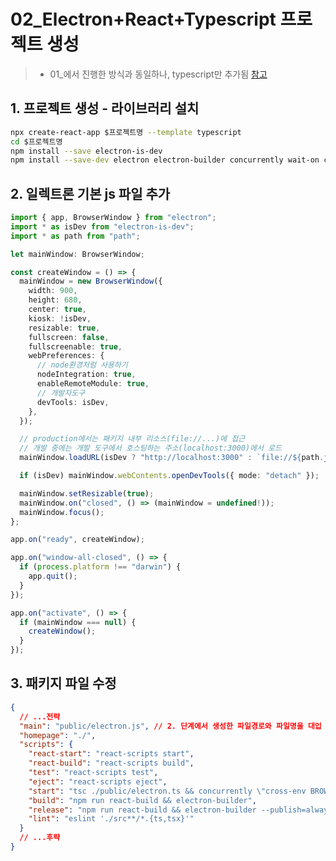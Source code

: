 # 02_Electron+React+Typescript 프로젝트 생성

> - 01\_에서 진행한 방식과 동일하나, typescript만 추가됨
>   [참고](https://velog.io/@dev_hikun/Electron-React-typescript-%EB%8D%B0%EC%8A%A4%ED%81%AC%ED%83%91-%EC%95%B1-%EB%A7%8C%EB%93%A4%EA%B8%B0-1-%EC%84%A4%EC%B9%98-%EB%B0%8F-%EC%84%A4%EC%A0%95)

## 1. 프로젝트 생성 - 라이브러리 설치

```sh
npx create-react-app $프로젝트명 --template typescript
cd $프로젝트명
npm install --save electron-is-dev
npm install --save-dev electron electron-builder concurrently wait-on cross-env typescript
```

## 2. 일렉트론 기본 js 파일 추가
    
```ts
import { app, BrowserWindow } from "electron";
import * as isDev from "electron-is-dev";
import * as path from "path";

let mainWindow: BrowserWindow;

const createWindow = () => {
  mainWindow = new BrowserWindow({
    width: 900,
    height: 680,
    center: true,
    kiosk: !isDev,
    resizable: true,
    fullscreen: false,
    fullscreenable: true,
    webPreferences: {
      // node환경처럼 사용하기
      nodeIntegration: true,
      enableRemoteModule: true,
      // 개발자도구
      devTools: isDev,
    },
  });

  // production에서는 패키지 내부 리소스(file://...)에 접근
  // 개발 중에는 개발 도구에서 호스팅하는 주소(localhost:3000)에서 로드
  mainWindow.loadURL(isDev ? "http://localhost:3000" : `file://${path.join(__dirname, "../build/index.html")}`);

  if (isDev) mainWindow.webContents.openDevTools({ mode: "detach" });

  mainWindow.setResizable(true);
  mainWindow.on("closed", () => (mainWindow = undefined!));
  mainWindow.focus();
};

app.on("ready", createWindow);

app.on("window-all-closed", () => {
  if (process.platform !== "darwin") {
    app.quit();
  }
});

app.on("activate", () => {
  if (mainWindow === null) {
    createWindow();
  }
});
```

## 3. 패키지 파일 수정

```json
{
  // ...전략
  "main": "public/electron.js", // 2. 단계에서 생성한 파일경로와 파일명을 대입
  "homepage": "./",
  "scripts": {
    "react-start": "react-scripts start",
    "react-build": "react-scripts build",
    "test": "react-scripts test",
    "eject": "react-scripts eject",
    "start": "tsc ./public/electron.ts && concurrently \"cross-env BROWSER=none npm run react-start\" \"wait-on http://localhost:3000 && electron .\"",
    "build": "npm run react-build && electron-builder",
    "release": "npm run react-build && electron-builder --publish=always",
    "lint": "eslint './src**/*.{ts,tsx}'"
  }
  // ...후략
}
```
